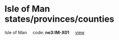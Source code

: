 # Isle of Man states/provinces/counties
Isle of Man&nbsp;&nbsp;&nbsp;&nbsp;&nbsp;code: **ne3:IM-X01**&nbsp;&nbsp;&nbsp;&nbsp;&nbsp;[view](../../export/geojson/medium/ne3/im/x01.geojson)&nbsp;&nbsp;&nbsp;&nbsp;&nbsp;

